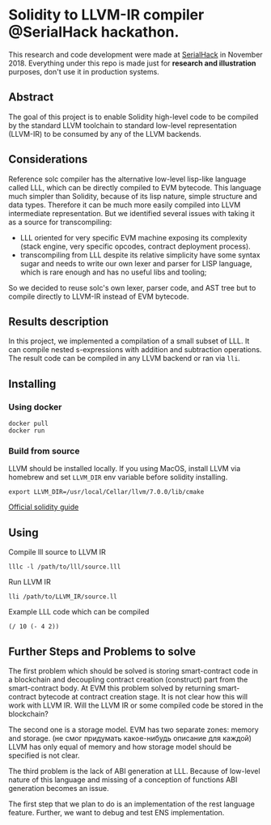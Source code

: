 # Solidity to LLVM-IR compiler @SerialHack hackathon.
This research and code development were made at [SerialHack](https://serialhacking.io) in November 2018. 
Everything under this repo is made just for **research and illustration** purposes, don't use it in production systems.

## Abstract
The goal of this project is to enable Solidity high-level code to be compiled by the standard LLVM toolchain to standard low-level representation (LLVM-IR) to be consumed by any of the LLVM backends.

## Considerations
Reference solc compiler has the alternative low-level lisp-like language called LLL, which can be directly compiled to EVM bytecode.
This language much simpler than Solidity, because of its lisp nature, simple structure and data types. Therefore it can be much more easily compiled into LLVM intermediate representation. But we identified several issues with taking it as a source for transcompiling:
* LLL oriented for very specific EVM machine exposing its complexity (stack engine, very specific opcodes, contract deployment process).
* transcompiling from LLL despite its relative simplicity have some syntax sugar and  needs to write our own lexer and parser for LISP language, which is rare enough and has no useful libs and tooling;

So we decided to reuse solc's own lexer, parser code, and AST tree but to compile directly to LLVM-IR instead of EVM bytecode.

## Results description
In this project, we implemented a compilation of a small subset of LLL. It can compile nested s-expressions with addition and subtraction operations. The result code can be compiled in any LLVM backend or ran via `lli`.
    
## Installing
### Using docker
```
docker pull 
docker run 
```
### Build from source
LLVM should be installed locally. 
If you using MacOS, install LLVM via homebrew and set `LLVM_DIR` env variable before solidity installing.
```
export LLVM_DIR=/usr/local/Cellar/llvm/7.0.0/lib/cmake
```

[Official solidity guide](https://solidity.readthedocs.io/en/latest/installing-solidity.html#building-from-source)

## Using
Compile lll source to LLVM IR
```
lllc -l /path/to/lll/source.lll
```
Run LLVM IR
```
lli /path/to/LLVM_IR/source.ll
```

Example LLL code which can be compiled
```
(/ 10 (- 4 2))
```

## Further Steps and Problems to solve
The first problem which should be solved is storing smart-contract code in a blockchain and decoupling contract creation (construct) part from the smart-contract body. 
At EVM this problem solved by returning smart-contract bytecode at contract creation stage.
It is not clear how this will work with LLVM IR. Will the LLVM IR or some compiled code be stored in the blockchain?

The second one is a storage model. EVM has two separate zones: memory and storage. (не смог придумать какое-нибудь описание для каждой)
LLVM has only equal of memory and how storage model should be specified is not clear.

The third problem is the lack of ABI generation at LLL. Because of low-level nature of this language and missing of a conception of functions ABI generation becomes an issue.

The first step that we plan to do is an implementation of the rest language feature. Further, we want to debug and test ENS implementation.
